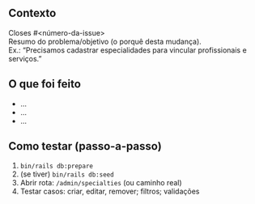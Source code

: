 <!--
Template de Pull Request — Clínica Multidisciplinar (Rails)

Dicas:
- Título: prefixe com feat/fix/chore/docs. Ex.: feat: CRUD de Specialties
- Descreva o PORQUÊ antes do COMO.
- Marque a issue: Closes #123.
-->

## Contexto
Closes #<número-da-issue>  
Resumo do problema/objetivo (o porquê desta mudança).  
Ex.: “Precisamos cadastrar especialidades para vincular profissionais e serviços.”

## O que foi feito
- …
- …
- …

## Como testar (passo-a-passo)
1. `bin/rails db:prepare`
2. (se tiver) `bin/rails db:seed`
3. Abrir rota: `/admin/specialties` (ou caminho real)
4. Testar casos: criar, editar, remover; filtros; validações

